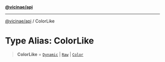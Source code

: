 [**@vicinae/api**](../README.md)

***

[@vicinae/api](../README.md) / ColorLike

# Type Alias: ColorLike

> **ColorLike** = [`Dynamic`](../@vicinae/namespaces/Color/type-aliases/Dynamic.md) \| [`Raw`](../@vicinae/namespaces/Color/type-aliases/Raw.md) \| [`Color`](../enumerations/Color.md)
